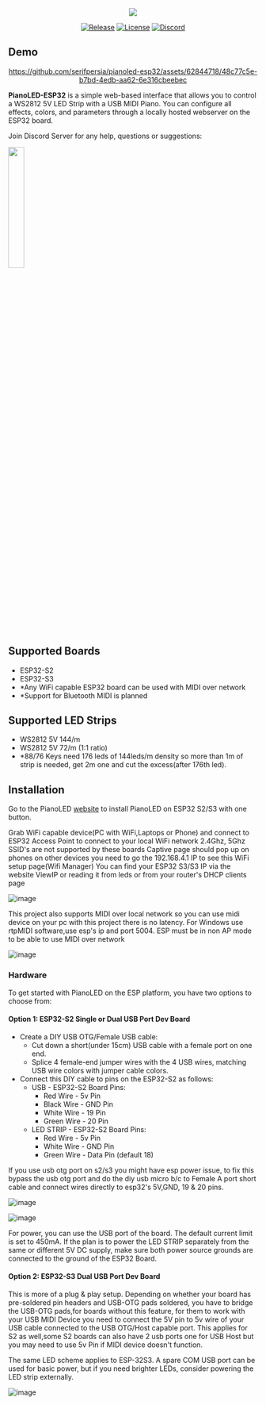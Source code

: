 <div align="center">
  <img src="https://github.com/serifpersia/pianoled-esp32/assets/62844718/4aeb819a-cbd7-4347-891b-b957f1046b6d">
  
  [![Release](https://img.shields.io/github/release/serifpersia/pianoled-esp32.svg?style=flat-square)](https://github.com/serifpersia/pianoled-esp32/releases)
  [![License](https://img.shields.io/github/license/serifpersia/pianoled-esp32?color=blue&style=flat-square)](https://raw.githubusercontent.com/serifpersia/pianoled-esp32/master/LICENSE)
  [![Discord](https://img.shields.io/discord/1077195120950120458.svg?colorB=blue&label=discord&style=flat-square)](https://discord.gg/S6xmuX4Hx5)
</div>

## Demo
<div align="center">

https://github.com/serifpersia/pianoled-esp32/assets/62844718/48c77c5e-b7bd-4edb-aa62-6e316cbeebec

</div>

**PianoLED-ESP32** is a simple web-based interface that allows you to control a WS2812 5V LED Strip with a USB MIDI Piano. You can configure all effects, colors, and parameters through a locally hosted webserver on the ESP32 board.

Join Discord Server for any help, questions or suggestions: 

<a href="https://discord.gg/S6xmuX4Hx5"><img src="https://discordapp.com/api/guilds/1077195120950120458/widget.png?style=banner2" width="25%"></a>

## Supported Boards

- ESP32-S2
- ESP32-S3
- *Any WiFi capable ESP32 board can be used with MIDI over network
- *Support for Bluetooth MIDI is planned

## Supported LED Strips

- WS2812 5V 144/m
- WS2812 5V 72/m (1:1 ratio)
- *88/76 Keys need 176 leds of 144leds/m density so more than 1m of strip is needed, get 2m one and cut the excess(after 176th led).

## Installation

Go to the PianoLED [website](https://serifpersia.github.io/pianoled-esp32/install.html) to install PianoLED on ESP32 S2/S3 with one button.

Grab WiFi capable device(PC with WiFi,Laptops or Phone) and connect to ESP32 Access Point to connect to your local WiFi network 2.4Ghz, 5Ghz SSID's are not supported by these boards
Captive page should pop up on phones on other devices you need to go the 192.168.4.1 IP to see this WiFi setup page(Wifi Manager)
You can find your ESP32 S3/S3 IP via the website ViewIP or reading it from leds or from your router's DHCP clients page

![image](https://github.com/serifpersia/pianoled-esp32/assets/62844718/91beaa8e-c168-46cb-b048-daac8cc76df6)

This project also supports MIDI over local network so you can use midi device on your pc with this project there is no latency. For Windows use rtpMIDI software,use esp's ip and port 5004. ESP must be in non AP mode to be able to use MIDI over network

![image](https://github.com/serifpersia/pianoled-esp32/assets/62844718/607b969f-22e1-47f6-ab7a-4f76f3074b41)

### Hardware

To get started with PianoLED on the ESP platform, you have two options to choose from:

#### Option 1: ESP32-S2 Single or Dual USB Port Dev Board

- Create a DIY USB OTG/Female USB cable:
  - Cut down a short(under 15cm) USB cable with a female port on one end.
  - Splice 4 female-end jumper wires with the 4 USB wires, matching USB wire colors with jumper cable colors.
- Connect this DIY cable to pins on the ESP32-S2 as follows:
  - USB - ESP32-S2 Board Pins:
    - Red Wire - 5v Pin
    - Black Wire - GND Pin
    - White Wire - 19 Pin
    - Green Wire - 20 Pin
  - LED STRIP - ESP32-S2 Board Pins:
    - Red Wire - 5v Pin
    - White Wire - GND Pin
    - Green Wire - Data Pin (default 18)

If you use usb otg port on s2/s3 you might have esp power issue, to fix this bypass the usb otg port and do the 
diy usb micro b/c to Female A port short cable and connect wires directly to esp32's 5V,GND, 19 &  20 pins.

![image](https://github.com/serifpersia/pianoled-esp32/assets/62844718/cea8ebeb-09c5-46e9-a028-67c5447ad0f3)


![image](https://github.com/serifpersia/pianoled-esp32/assets/62844718/9ea3a1e8-52e6-40e1-9069-58c918e9e6ef)


For power, you can use the USB port of the board. The default current limit is set to 450mA. If the plan is to power the LED STRIP separately from the same or different 5V DC supply, make sure both power source grounds are connected to the ground of the ESP32 Board.

#### Option 2: ESP32-S3 Dual USB Port Dev Board

This is more of a plug & play setup. Depending on whether your board has pre-soldered pin headers and USB-OTG pads soldered, you have to bridge the USB-OTG pads,for boards without this feature, for them to work with your USB MIDI Device you need to connect the 5V pin to 5v wire of your USB cable connected to the USB OTG/Host capable port. This applies for S2 as well,some S2 boards can also have 2 usb ports one for USB Host but you may need to use 5v Pin if MIDI device doesn't function.

The same LED scheme applies to ESP-32S3. A spare COM USB port can be used for basic power, but if you need brighter LEDs, consider powering the LED strip externally.

![image](https://github.com/serifpersia/pianoled-esp32/assets/62844718/a089640f-113e-47b1-8c88-8e38e4728295)

